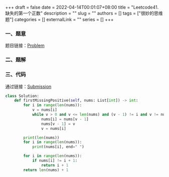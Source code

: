 +++ 
draft = false
date = 2022-04-14T00:01:07+08:00
title = "Leetcode41. 缺失的第一个正数"
description = ""
slug = ""
authors = []
tags = ["很妙的思维题"]
categories = []
externalLink = ""
series = []
+++

### 一、题意

题目链接：[Problem](https://leetcode-cn.com/problems/first-missing-positive/)

### 二、题解

### 三、代码

通过链接：[Submission](https://leetcode-cn.com/submissions/detail/299660762/)

```py
class Solution:
    def firstMissingPositive(self, nums: List[int]) -> int:
        for i in range(len(nums)):
            v = nums[i]
            while v > 0 and v <= len(nums) and (v - 1) != i and v != nums[v - 1]:
                nums[i] = nums[v - 1]
                nums[v - 1] = v
                v = nums[i]

        print(len(nums))
        for i in range(len(nums)):
            print(nums[i], end=" ")

        for i in range(len(nums)):
            if nums[i] != i + 1:
                return i + 1
        return len(nums) + 1
```